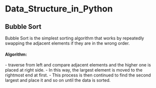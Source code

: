 # Data_Structure_in_Python
<h2>Bubble Sort</h2>
Bubble Sort is the simplest sorting algorithm that works by repeatedly swapping the adjacent elements if they are in the wrong order.
<h4>Algorithm: </h4>
- traverse from left and compare adjacent elements and the higher one is placed at right side. 
- In this way, the largest element is moved to the rightmost end at first. 
- This process is then continued to find the second largest and place it and so on until the data is sorted.